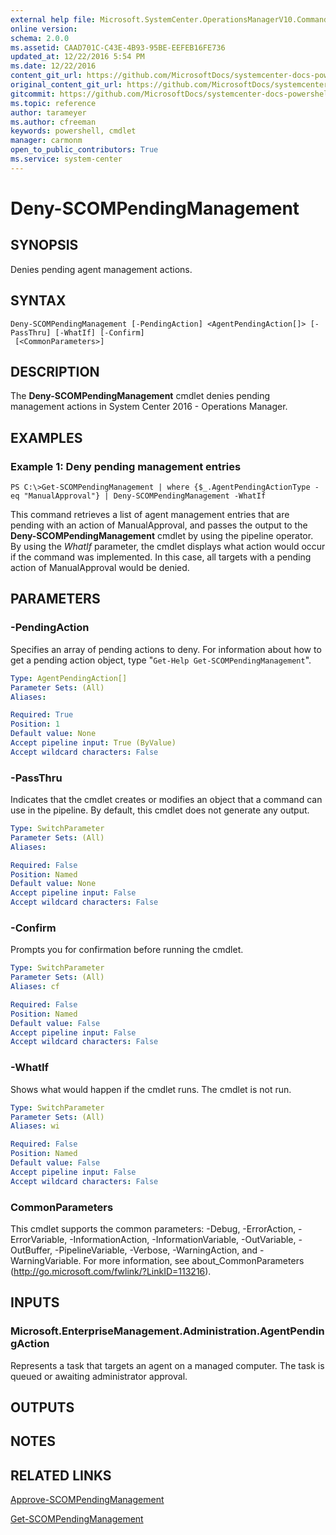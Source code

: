 ```yaml
---
external help file: Microsoft.SystemCenter.OperationsManagerV10.Commands.dll-Help.xml
online version: 
schema: 2.0.0
ms.assetid: CAAD701C-C43E-4B93-95BE-EEFEB16FE736
updated_at: 12/22/2016 5:54 PM
ms.date: 12/22/2016
content_git_url: https://github.com/MicrosoftDocs/systemcenter-docs-powershell/blob/master/systemcenter-cmdlets/SystemCenter2016/OperationsManager/vlatest/Deny-SCOMPendingManagement.md
original_content_git_url: https://github.com/MicrosoftDocs/systemcenter-docs-powershell/blob/master/systemcenter-cmdlets/SystemCenter2016/OperationsManager/vlatest/Deny-SCOMPendingManagement.md
gitcommit: https://github.com/MicrosoftDocs/systemcenter-docs-powershell/blob/17c3a51bd892aad46c731d9f381f0704b4815004/systemcenter-cmdlets/SystemCenter2016/OperationsManager/vlatest/Deny-SCOMPendingManagement.md
ms.topic: reference
author: tarameyer
ms.author: cfreeman
keywords: powershell, cmdlet
manager: carmonm
open_to_public_contributors: True
ms.service: system-center
---
```


# Deny-SCOMPendingManagement

## SYNOPSIS
Denies pending agent management actions.

## SYNTAX

```
Deny-SCOMPendingManagement [-PendingAction] <AgentPendingAction[]> [-PassThru] [-WhatIf] [-Confirm]
 [<CommonParameters>]
```

## DESCRIPTION
The **Deny-SCOMPendingManagement** cmdlet denies pending management actions in System Center 2016 - Operations Manager.

## EXAMPLES

### Example 1: Deny pending management entries
```
PS C:\>Get-SCOMPendingManagement | where {$_.AgentPendingActionType -eq "ManualApproval"} | Deny-SCOMPendingManagement -WhatIf
```

This command retrieves a list of agent management entries that are pending with an action of ManualApproval, and passes the output to the **Deny-SCOMPendingManagement** cmdlet by using the pipeline operator.
By using the *WhatIf* parameter, the cmdlet displays what action would occur if the command was implemented.
In this case, all targets with a pending action of ManualApproval would be denied.

## PARAMETERS

### -PendingAction
Specifies an array of pending actions to deny.
For information about how to get a pending action object, type "`Get-Help Get-SCOMPendingManagement`".

```yaml
Type: AgentPendingAction[]
Parameter Sets: (All)
Aliases: 

Required: True
Position: 1
Default value: None
Accept pipeline input: True (ByValue)
Accept wildcard characters: False
```

### -PassThru
Indicates that the cmdlet creates or modifies an object that a command can use in the pipeline.
By default, this cmdlet does not generate any output.

```yaml
Type: SwitchParameter
Parameter Sets: (All)
Aliases: 

Required: False
Position: Named
Default value: None
Accept pipeline input: False
Accept wildcard characters: False
```

### -Confirm
Prompts you for confirmation before running the cmdlet.

```yaml
Type: SwitchParameter
Parameter Sets: (All)
Aliases: cf

Required: False
Position: Named
Default value: False
Accept pipeline input: False
Accept wildcard characters: False
```

### -WhatIf
Shows what would happen if the cmdlet runs.
The cmdlet is not run.

```yaml
Type: SwitchParameter
Parameter Sets: (All)
Aliases: wi

Required: False
Position: Named
Default value: False
Accept pipeline input: False
Accept wildcard characters: False
```

### CommonParameters
This cmdlet supports the common parameters: -Debug, -ErrorAction, -ErrorVariable, -InformationAction, -InformationVariable, -OutVariable, -OutBuffer, -PipelineVariable, -Verbose, -WarningAction, and -WarningVariable. For more information, see about_CommonParameters (http://go.microsoft.com/fwlink/?LinkID=113216).

## INPUTS

### Microsoft.EnterpriseManagement.Administration.AgentPendingAction
Represents a task that targets an agent on a managed computer.
The task is queued or awaiting administrator approval.

## OUTPUTS

## NOTES

## RELATED LINKS

[Approve-SCOMPendingManagement](xref:SystemCenter2016/OperationsManager/vlatest/Approve-SCOMPendingManagement.md)

[Get-SCOMPendingManagement](xref:SystemCenter2016/OperationsManager/vlatest/Get-SCOMPendingManagement.md)


